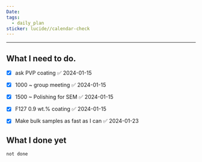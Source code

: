 ```yaml
---
Date: 
tags:
  - daily_plan
sticker: lucide//calendar-check
---
```

---
## What I need to do.

- [x] ask PVP coating ✅ 2024-01-15
- [x] 1000 ~ group meeting ✅ 2024-01-15
- [x] 1500 ~ Polishing for SEM ✅ 2024-01-15
- [x] F127 0.9 wt.% coating ✅ 2024-01-15
- [x] Make bulk samples as fast as I can ✅ 2024-01-23



## What I done yet
```tasks
not done
```

